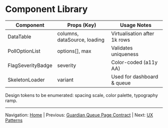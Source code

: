 # Component Library

| Component | Props (Key) | Usage Notes |
|-----------|-------------|-------------|
| DataTable | columns, dataSource, loading | Virtualisation after 1k rows |
| PollOptionList | options[], max | Validates uniqueness |
| FlagSeverityBadge | severity | Color-coded (a11y AA) |
| SkeletonLoader | variant | Used for dashboard & queue |

Design tokens to be enumerated: spacing scale, color palette, typography ramp.

---
Navigation: [Home](home.md) | Previous: [Guardian Queue Page Contract](page_contract_guardian_queue.md) | Next: [UX Patterns](ux_patterns.md)
